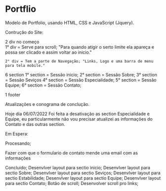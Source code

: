 # Portflio
Modelo de Portfolio, usando HTML, CSS e JavaScript (Jquery).


Contrução do Site:

2 div no começo
<br>
    1° div = Serve para scroll; "Para quando atigir o serto limite ela apareça e possa ser clicado e assim  voltar ao inicio."

    2° div = Tem a parte de Navegação; "Links, Logo e uma barra de menu para tela mobile."

6 section
    1° section = Sessão inicio;
    2° section = Sessão Sobre;
    3° section = Sessão Seviços
    4° section = Sessão Especialidade;
    5° section = Sessão Equipe;
    6° section = Sessão Contato;

1 footer

Atualizações e conograma de conclução.

Hoje dia 06/07/2022
    Foi feita a desativação as section Especialidade e Equipe, eu particularmente não vou precisar atualizei as informações do Contato e das outras section.

Em Espera:

Procesando;
 
 Fazer com que o formulario de contato mende uma email com as informações 

Concluido; 
 Desenvlver layout para sectio inicio;
 Desenvlver layout para sectio Sobre;
 Desenvlver layout para sectio Seviços;
 Desenvlver layout para sectio Estabilidade;
 Desenvlver layout para sectio Equipe;
 Desenvlver layout para sectio Contato;
 Botão de scroll;
 Desenvolver scroll pro links;
 
